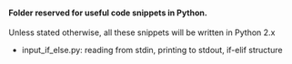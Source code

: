 #### Folder reserved for useful code snippets in Python.

Unless stated otherwise, all these snippets will be written in Python 2.x

*  input_if_else.py:  reading from stdin, printing to stdout, if-elif structure
